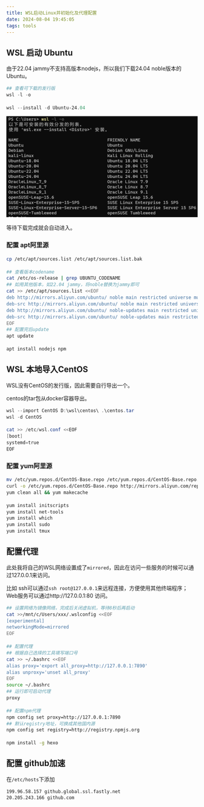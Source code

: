 ```yaml
---
title: WSL启动Linux并初始化及代理配置
date: 2024-08-04 19:45:05
tags: tools
---
```


## WSL 启动 Ubuntu

由于22.04 jammy不支持高版本nodejs，所以我们下载24.04 noble版本的Ubuntu。

```powershell
## 查看可下载的发行版
wsl -l -o

wsl --install -d Ubuntu-24.04 
```

![list](../images/wsl-linux-init/available_list.png)

等待下载完成就会自动进入。

### 配置 apt阿里源

```bash
cp /etc/apt/sources.list /etc/apt/sources.list.bak

## 查看版本codename
cat /etc/os-release | grep UBUNTU_CODENAME
## 如用其他版本，如22.04 jammy，将noble替换为jammy即可
cat >> /etc/apt/sources.list <<EOF
deb http://mirrors.aliyun.com/ubuntu/ noble main restricted universe multiverse
deb-src http://mirrors.aliyun.com/ubuntu/ noble main restricted universe multiverse
deb http://mirrors.aliyun.com/ubuntu/ noble-updates main restricted universe multiverse
deb-src http://mirrors.aliyun.com/ubuntu/ noble-updates main restricted universe multiverse
EOF
## 配置完后update
apt update

apt install nodejs npm
```

## WSL 本地导入CentOS

WSL没有CentOS的发行版，因此需要自行导出一个。

centos的tar包从docker容器导出。

```powershell
wsl --import CentOS D:\wsl\centos\ .\centos.tar
wsl -d CentOS

cat >> /etc/wsl.conf <<EOF
[boot]
systemd=true
EOF
```

### 配置 yum阿里源

```bash
mv /etc/yum.repos.d/CentOS-Base.repo /etc/yum.repos.d/CentOS-Base.repo.bak
curl -o /etc/yum.repos.d/CentOS-Base.repo http://mirrors.aliyun.com/repo/Centos-7.repo
yum clean all && yum makecache

yum install initscripts
yum install net-tools
yum install which
yum install sudo
yum install tmux
```

## 配置代理

此处我将自己的WSL网络设置成了`mirrored`，因此在访问一些服务的时候可以通过127.0.0.1来访问。

比如 ssh可以通过`ssh root@127.0.0.1`来远程连接，方便使用其他终端程序；Web服务可以通过http://127.0.0.1:80 访问。

```bash
## 设置网络为镜像网络，完成后关闭虚拟机，等待8秒后再启动
cat >>/mnt/c/Users/xxx/.wslconfig <<EOF
[experimental]
networkingMode=mirrored
EOF

## 配置代理
## 根据自己选择的工具填写端口号
cat >> ~/.bashrc <<EOF
alias proxy='export all_proxy=http://127.0.0.1:7890'
alias unproxy='unset all_proxy'
EOF
source ~/.bashrc
## 运行即可启动代理
proxy

## 配置npm代理
npm config set proxy=http://127.0.0.1:7890
## 默认registry地址，可换成其他国内源
npm config set registry=http://registry.npmjs.org

npm install -g hexo
```

## 配置 github加速

在`/etc/hosts`下添加

```
199.96.58.157 github.global.ssl.fastly.net
20.205.243.166 github.com
```

